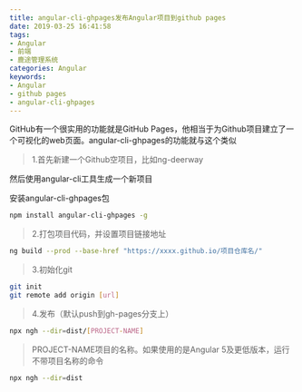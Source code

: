 ```yaml
---
title: angular-cli-ghpages发布Angular项目到github pages
date: 2019-03-25 16:41:58
tags: 
- Angular
- 前端
- 鹿途管理系统
categories: Angular
keywords:
- Angular
- github pages
- angular-cli-ghpages
---
```

GitHub有一个很实用的功能就是GitHub Pages，他相当于为Github项目建立了一个可视化的web页面。angular-cli-ghpages的功能就与这个类似
> 1.首先新建一个Github空项目，比如ng-deerway

然后使用angular-cli工具生成一个新项目

安装angular-cli-ghpages包 

``` bash
npm install angular-cli-ghpages -g
```

> 2.打包项目代码，并设置项目链接地址 

``` bash
ng build --prod --base-href "https://xxxx.github.io/项目仓库名/"

```
> 3.初始化git

``` bash
git init
git remote add origin [url]
```

> 4.发布（默认push到gh-pages分支上）

``` bash
npx ngh --dir=dist/[PROJECT-NAME]

```
>PROJECT-NAME项目的名称。如果使用的是Angular 5及更低版本，运行不带项目名称的命令

``` bash 
npx ngh --dir=dist
```